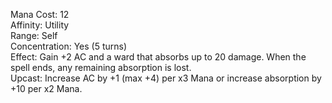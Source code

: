 Mana Cost: 12  
Affinity: Utility  
Range: Self  
Concentration: Yes (5 turns)  
Effect: Gain +2 AC and a ward that absorbs up to 20 damage. When the spell ends, any remaining absorption is lost.  
Upcast: Increase AC by +1 (max +4) per x3 Mana or increase absorption by +10 per x2 Mana.